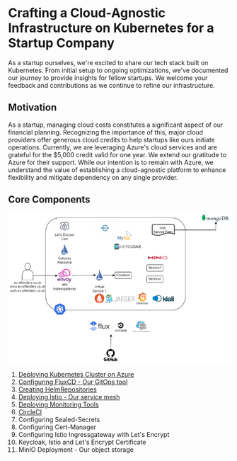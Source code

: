 # Crafting a Cloud-Agnostic Infrastructure on Kubernetes for a Startup Company

As a startup ourselves, we're excited to share our tech stack built on Kubernetes. From initial setup to ongoing optimizations, we've documented our journey to provide insights for fellow startups. We welcome your feedback and contributions as we continue to refine our infrastructure. 

## Motivation

As a startup, managing cloud costs constitutes a significant aspect of our financial planning. Recognizing the importance of this, major cloud providers offer generous cloud credits to help startups like ours initiate operations. Currently, we are leveraging Azure's cloud services and are grateful for the $5,000 credit valid for one year. We extend our gratitude to Azure for their support. While our intention is to remain with Azure, we understand the value of establishing a cloud-agnostic platform to enhance flexibility and mitigate dependency on any single provider.

## Core Components
![Alt text](images/ex-offenders-platform.png?raw=true "Ex-Offenders Platform")

1. [Deploying Kubernetes Cluster on Azure](kubernetes) 
2. [Configuring FluxCD - Our GitOps tool](docs/fluxcd.md)
3. [Creating HelmRepositories](docs/helmrepositories.md)
4. [Deploying Istio - Our service mesh](docs/istio.md)
5. [Deploying Monitoring Tools](docs/monitoring.md)
6. [CircleCI](docs/circleci.md)
7. Configuring Sealed-Secrets
8. Configuring Cert-Manager
9. Configuring Istio Ingressgateway with Let's Encrypt
10. Keycloak, Istio and Let's Encrypt Certificate
11. MinIO Deployment - Our object storage

